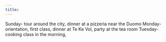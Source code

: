 ```yaml
---
title:
---
```


Sunday- tour around the city, dinner at a pizzeria near the Duomo
Monday- orientation, first class, dinner at Te Ke Voi, party at the tea room
Tuesday- cooking class in the morning, 
